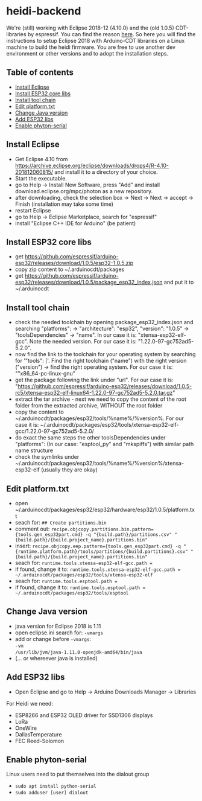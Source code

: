 # heidi-backend
We're (still) working with Eclipse 2018-12 (4.10.0) and the (old 1.0.5) CDT-libraries by espressif. You can find the reason [here](https://github.com/frankheisig71/TestAccel).
So here you will find the instructions to setup Eclipse 2018 with Arduino-CDT libraries on a Linux machine to build the heidi firmware. You are free to use another dev environment or other versions and to adopt the installation steps.

## Table of contents
* [Install Eclipse](#install-eclipse)
* [Install ESP32 core libs](#esp32-core-libs)
* [Install tool chain](#toolchain)
* [Edit platform.txt](#platform.txt)
* [Change Java version](#java)
* [Add ESP32 libs](#esp32-libs)
* [Enable phyton-serial](#phyton-serial)


## Install Eclipse
* Get Eclipse 4.10 from
https://archive.eclipse.org/eclipse/downloads/drops4/R-4.10-201812060815/ and install it to a directory of your choice.
* Start the executable.
* go to Help -> Install New Software, press "Add" and install download.eclipse.org/mpc/photon as a new repository.
* after downloading, check the selection box -> Next -> Next -> accept -> Finish (installation may take some time)
* restart Eclipse
* go to Help -> Eclipse Marketplace, search for "espressif"
* install "Eclipse C++ IDE for Arduino" (be patient)

## Install ESP32 core libs
* get https://github.com/espressif/arduino-esp32/releases/download/1.0.5/esp32-1.0.5.zip
* copy zip content to ~/.arduinocdt/packages
* get https://github.com/espressif/arduino-esp32/releases/download/1.0.5/package_esp32_index.json and put it to ~/.arduinocdt

## Install tool chain
* check the needed toolchain by opening package_esp32_index.json and searching "platforms": -> "architecture": "esp32", "version": "1.0.5" -> "toolsDependencies" -> "name". In our case it is:  "xtensa-esp32-elf-gcc". Note the needed version. For our case it is: "1.22.0-97-gc752ad5-5.2.0".
* now find the link to the toolchain for your operating system by searching for '"tools": ['. Find the right toolchain ("name") with the right version ("version") -> find the right operating system. For our case it is: ""x86_64-pc-linux-gnu"
* get the package following the link under "url". For our case it is: "https://github.com/espressif/arduino-esp32/releases/download/1.0.5-rc5/xtensa-esp32-elf-linux64-1.22.0-97-gc752ad5-5.2.0.tar.gz"
* extract the tar archive - next we need to copy the content of the root folder from the extracted archive, WITHOUT the root folder
* copy the content to ~/.arduinocdt/packages/esp32/tools/%name%/%version%. For our case it is: ~/.arduinocdt/packages/esp32/tools/xtensa-esp32-elf-gcc/1.22.0-97-gc752ad5-5.2.0/
* do exact the same steps the other toolsDependencies under "platforms": (In our case: "esptool_py" and "mkspiffs") with similar path name structure
* check the symlinks under ~/.arduinocdt/packages/esp32/tools/%name%/%version%/xtensa-esp32-elf (usually they are okay)

## Edit platform.txt
* open ~/.arduinocdt/packages/esp32/esp32/hardware/esp32/1.0.5/platform.txt
* seach for: `## Create partitions.bin`
* comment out: `recipe.objcopy.partitions.bin.pattern={tools.gen_esp32part.cmd} -q "{build.path}/partitions.csv" "{build.path}/{build.project_name}.partitions.bin"`
* insert: `recipe.objcopy.eep.pattern={tools.gen_esp32part.cmd} -q "{runtime.platform.path}/tools/partitions/{build.partitions}.csv" "{build.path}/{build.project_name}.partitions.bin"`
* seach for: `runtime.tools.xtensa-esp32-elf-gcc.path =`
* if found, change it to: `runtime.tools.xtensa-esp32-elf-gcc.path = ~/.arduinocdt/packages/esp32/tools/xtensa-esp32-elf`
* seach for: `runtime.tools.esptool.path =`
* if found, change it to: `runtime.tools.esptool.path = ~/.arduinocdt/packages/esp32/tools/esptool`

## Change Java version
* java version for Eclipse 2018 is 1.11
* open eclipse.ini search for: `-vmargs`
* add or change before `-vmargs`: <br>
  `-vm`<br>
  `/usr/lib/jvm/java-1.11.0-openjdk-amd64/bin/java`
* (... or whereever java is installed)

## Add ESP32 libs
* Open Eclipse and go to Help -> Arduino Downloads Manager -> Libraries

For Heidi we need:

* ESP8266 and ESP32 OLED driver for SSD1306 displays
* LoRa
* OneWire
* DallasTemperature
* FEC Reed-Solomon

## Enable phyton-serial
Linux users need to put themselves into the dialout group
* `sudo apt install python-serial`
* `sudo adduser [user] dialout`
